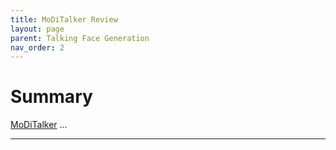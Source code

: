 ```yaml
---
title: MoDiTalker Review
layout: page
parent: Talking Face Generation
nav_order: 2
---
```


# Summary

[MoDiTalker] ...


----

[MoDiTalker]: https://ku-cvlab.github.io/MoDiTalker/